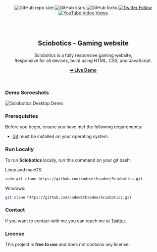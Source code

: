 <div align="center">
  
  ![GitHub repo size](https://img.shields.io/github/repo-size/codewithsadee/Sciobotics)
  ![GitHub stars](https://img.shields.io/github/stars/codewithsadee/Sciobotics?style=social)
  ![GitHub forks](https://img.shields.io/github/forks/codewithsadee/Sciobotics?style=social)
[![Twitter Follow](https://img.shields.io/twitter/follow/codewithsadee_?style=social)](https://twitter.com/intent/follow?screen_name=codewithsadee_)
  [![YouTube Video Views](https://img.shields.io/youtube/views/VJKx9uLEpaU?style=social)](https://youtu.be/VJKx9uLEpaU)

  <br />
  <br />

  <h2 align="center">Sciobotics - Gaming website</h2>

  Sciobotics is a fully responsive gaming website, <br />Responsive for all devices, build using HTML, CSS, and JavaScript.

  <a href="https://codewithsadee.github.io/Sciobotics/"><strong>➥ Live Demo</strong></a>

</div>

<br />

### Demo Screeshots

![Sciobotics Desktop Demo](./readme-images/desktop.png "Desktop Demo")

### Prerequisites

Before you begin, ensure you have met the following requirements:

* [Git](https://git-scm.com/downloads "Download Git") must be installed on your operating system.

### Run Locally

To run **Sciobotics** locally, run this command on your git bash:

Linux and macOS:

```bash
sudo git clone https://github.com/codewithsadee/Sciobotics.git
```

Windows:

```bash
git clone https://github.com/codewithsadee/Sciobotics.git
```

### Contact

If you want to contact with me you can reach me at [Twitter](https://www.twitter.com/codewithsadee).

### License

This project is **free to use** and does not contains any license.
